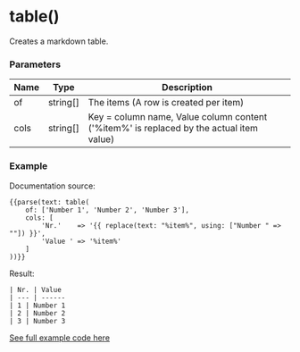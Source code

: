 # table()

Creates a markdown table.

### Parameters

| Name | Type | Description
| ---- | ---- | -----------
| of | string[] | The items (A row is created per item)
| cols | string[] | Key = column name, Value column content ('%item%' is replaced by the actual item value)

### Example

Documentation source:

```
{{parse(text: table(
    of: ['Number 1', 'Number 2', 'Number 3'],
    cols: [
        'Nr.'    => '{{ replace(text: "%item%", using: ["Number " => ""]) }}',
        'Value ' => '%item%'
    ]
))}}
```

Result:

```
| Nr. | Value 
| --- | ------
| 1 | Number 1
| 2 | Number 2
| 3 | Number 3
```

[See full example code here](../../examples/functions/table)